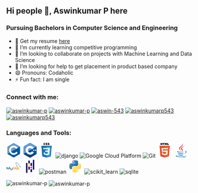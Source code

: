 ## Hi people 👋, Aswinkumar P here 
### Pursuing Bachelors in Computer Science and Engineering 


- 🔭 Get my resume <a href="https://docs.google.com/document/d/1aiZH6eB46fGxc9mKQHGc2aeCS9gamFr-ky4ABrl3B5o/edit?usp=share_link">here</a>
- 🌱 I’m currently learning competitive programming  
- 👯 I’m looking to collaborate on projects with Machine Learning and Data Science
- 🤔 I’m looking for help to get placement in product based company
- 😄 Pronouns: Codaholic
- ⚡ Fun fact: I am single

<h3 align="left">Connect with me:</h3>
<p align="left">
  <a href="mailto:aswinkumar300245@gmail.com" target="blank"><img align="center" src="https://cdn.iconscout.com/icon/free/png-512/gmail-2981844-2476484.png" alt="aswinkumar-p" height="40" width="40" /></a>
<a href="https://linkedin.com/in/aswinkumar-p" target="blank"><img align="center" src="https://cdn.iconscout.com/icon/free/png-512/linkedin-160-461814.png" alt="aswinkumar-p" height="40" width="40" /></a>
<a href="https://leetcode.com/aswinkumar-p/" target="blank"><img align="center" src="https://cdn.iconscout.com/icon/free/png-512/leetcode-3521542-2944960.png" alt="aswin-543" height="40" width="40" /></a>
<a href="https://www.hackerrank.com/aswinkumarp543" target="blank"><img align="center" src="https://cdn.iconscout.com/icon/free/png-512/hackerrank-3521478-2944922.png" alt="aswinkumarp543" height="40" width="40" /></a>
<a href="https://instagram.com/aswinkumarp543" target="blank"><img align="center" src="https://cdn.iconscout.com/icon/free/png-256/instagram-1868978-1583142.png" alt="aswinkumarp543" height="40" width="40" /></a>
</p>

<h3 align="left">Languages and Tools:</h3>
<p align="left"> 
<img src="https://raw.githubusercontent.com/devicons/devicon/master/icons/c/c-original.svg" alt="c" width="40" height="40"/> 
<img src="https://raw.githubusercontent.com/devicons/devicon/master/icons/cplusplus/cplusplus-original.svg" alt="c++" width="40" height="40"/>
<img src="https://raw.githubusercontent.com/devicons/devicon/master/icons/css3/css3-original-wordmark.svg" alt="css3" width="40" height="40"/>
<img src="https://cdn.worldvectorlogo.com/logos/django.svg" alt="django" width="40" height="40"/> 
<img src="https://www.vectorlogo.zone/logos/google_cloud/google_cloud-icon.svg" alt="Google Cloud Platform" width="40" height="40"/>
<img src="https://www.vectorlogo.zone/logos/git-scm/git-scm-icon.svg" alt="Git" width="40" height="40"/> 
<img src="https://raw.githubusercontent.com/devicons/devicon/master/icons/html5/html5-original-wordmark.svg" alt="html5" width="40" height="40"/>
<img src="https://raw.githubusercontent.com/devicons/devicon/master/icons/java/java-original.svg" alt="java" width="40" height="40"/> 
<img src="https://raw.githubusercontent.com/devicons/devicon/master/icons/mysql/mysql-original-wordmark.svg" alt="mysql" width="40" height="40"/> 
<img src="https://raw.githubusercontent.com/devicons/devicon/2ae2a900d2f041da66e950e4d48052658d850630/icons/pandas/pandas-original.svg" alt="pandas" width="40" height="40"/>
<img src="https://www.vectorlogo.zone/logos/getpostman/getpostman-icon.svg" alt="postman" width="40" height="40"/>
<img src="https://raw.githubusercontent.com/devicons/devicon/master/icons/python/python-original.svg" alt="python" width="40" height="40"/>
<img src="https://upload.wikimedia.org/wikipedia/commons/0/05/Scikit_learn_logo_small.svg" alt="scikit_learn" width="40" height="40"/>
<img src="https://www.vectorlogo.zone/logos/sqlite/sqlite-icon.svg" alt="sqlite" width="40" height="40"/>
</p>

<p><img align="left" src="https://github-readme-stats.vercel.app/api/top-langs?username=aswinkumar-p&show_icons=true&locale=en&layout=compact" alt="aswinkumar-p" /></p>

<p>&nbsp;<img align="center" src="https://github-readme-stats.vercel.app/api?username=aswinkumar-p&show_icons=true&locale=en" alt="aswinkumar-p" /></p>


